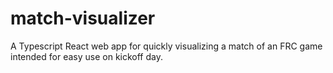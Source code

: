 # match-visualizer
A Typescript React web app for quickly visualizing a match of an FRC game intended for easy use on kickoff day.
